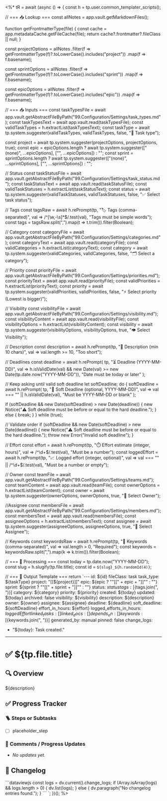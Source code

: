<%*
tR = await (async () => {
  const h = tp.user.common_templater_scripts();

  // === 📥 Lookup ===
  const allNotes = app.vault.getMarkdownFiles();

  function getFrontmatterType(file) {
    const cache = app.metadataCache.getFileCache(file);
    return cache?.frontmatter?.fileClass || null;
  }

  const projectOptions = allNotes
    .filter(f => getFrontmatterType(f)?.toLowerCase().includes("project"))
    .map(f => f.basename);

  const sprintOptions = allNotes
    .filter(f => getFrontmatterType(f)?.toLowerCase().includes("sprint"))
    .map(f => f.basename);

  const epicOptions = allNotes
    .filter(f => getFrontmatterType(f)?.toLowerCase().includes("epic"))
    .map(f => f.basename);

  // === 📥 Inputs ===
const taskTypesFile = await app.vault.getAbstractFileByPath("99.Configuration/Settings/task_types.md");
const taskTypesText = await app.vault.read(taskTypesFile);
const validTaskTypes = h.extractList(taskTypesText);
const taskType = await tp.system.suggester(validTaskTypes, validTaskTypes, false, "🔧 Task type");

  const project = await tp.system.suggester(projectOptions, projectOptions, true);
  const epic = epicOptions.length ? await tp.system.suggester(["(none)", ...epicOptions], ["", ...epicOptions]) : "";
  const sprint = sprintOptions.length ? await tp.system.suggester(["(none)", ...sprintOptions], ["", ...sprintOptions]) : "";

  // Status
  const taskStatusFile = await app.vault.getAbstractFileByPath("99.Configuration/Settings/task_status.md");
  const taskStatusText = await app.vault.read(taskStatusFile);
  const validTaskStatuses = h.extractList(taskStatusText);
  const status = await tp.system.suggester(validTaskStatuses, validTaskStatuses, false, "✅ Select task status");

  // Tags
  const tagsRaw = await h.rePrompt(tp, "🏷️ Tags (comma-separated)", val => /^[\w,\-\s]*$/.test(val), "Tags must be simple words");
  const tags = tagsRaw.split(",").map(t => t.trim()).filter(Boolean);

  // Category
  const categoryFile = await app.vault.getAbstractFileByPath("99.Configuration/Settings/categories.md");
  const categoryText = await app.vault.read(categoryFile);
  const validCategories = h.extractList(categoryText);
  const category = await tp.system.suggester(validCategories, validCategories, false, "🗂️ Select a category");

  // Priority
  const priorityFile = await app.vault.getAbstractFileByPath("99.Configuration/Settings/priorities.md");
  const priorityText = await app.vault.read(priorityFile);
  const validPriorities = h.extractList(priorityText);
  const priority = await tp.system.suggester(validPriorities, validPriorities, false, "⚡ Select priority (Lowest is bigger)");

  // Visibility
  const visibilityFile = await app.vault.getAbstractFileByPath("99.Configuration/Settings/visibility.md");
  const visibilityContent = await app.vault.read(visibilityFile);
  const visibilityOptions = h.extractList(visibilityContent);
  const visibility = await tp.system.suggester(visibilityOptions, visibilityOptions, true, "👁️ Select Visibility");

  // Description
  const description = await h.rePrompt(tp, "📝 Description (min 10 chars)", val => val.length >= 10, "Too short");

// Deadlines
const deadline = await h.rePrompt(
  tp,
  "⏳ Deadline (YYYY-MM-DD)",
  val => h.isValidDate(val) && new Date(val) >= new Date(tp.date.now("YYYY-MM-DD")),
  "Date must be today or later"
);


// Keep asking until valid soft deadline
let softDeadline;
do {
  softDeadline = await h.rePrompt(
    tp,
    "🧘 Soft Deadline (optional, YYYY-MM-DD)",
    val => val === "" || h.isValidDate(val),
    "Must be YYYY-MM-DD or blank"
  );

  if (softDeadline && new Date(softDeadline) > new Date(deadline)) {
    new Notice("⚠️ Soft deadline must be before or equal to the hard deadline.");
  } else {
    break;
  }
} while (true);

// Validate order
if (softDeadline && new Date(softDeadline) > new Date(deadline)) {
  new Notice("⚠️ Soft deadline must be before or equal to the hard deadline.");
  throw new Error("Invalid soft deadline");
}

  // Effort
const effort = await h.rePrompt(tp, "⏱️ Effort estimate (integer, hours)", val => /^\d+$/.test(val), "Must be a number");
const loggedEffort = await h.rePrompt(tp, "📈 Logged effort (integer, optional)", val => val === "" || /^\d+$/.test(val), "Must be a number or empty");


  // Owner
  const teamFile = await app.vault.getAbstractFileByPath("99.Configuration/Settings/teams.md");
  const teamContent = await app.vault.read(teamFile);
  const ownerOptions = h.extractList(teamContent);
  const owner = await tp.system.suggester(ownerOptions, ownerOptions, true, "👤 Select Owner");

//Assignee
const membersFile = await app.vault.getAbstractFileByPath("99.Configuration/Settings/members.md");
const membersText = await app.vault.read(membersFile);
const assigneeOptions = h.extractList(membersText);
const assignee = await tp.system.suggester(assigneeOptions, assigneeOptions, true, "👤 Select Assignee");


  // Keywords
  const keywordsRaw = await h.rePrompt(tp, "🔑 Keywords (comma-separated)", val => val.length > 0, "Required");
  const keywords = keywordsRaw.split(",").map(k => k.trim()).filter(Boolean);

  // === 🧪 Processing ===
  const today = tp.date.now("YYYY-MM-DD");
  const slug = h.slugify(tp.file.title);
  const id = `${slug}_${h.randomId(4)}`;

  // === 📄 Output Template ===
  return `---
id: ${id}
fileClass: task
task_type: ${taskType}
project: "[[${project}]]"
epic: ${epic ? "\"[[" +  epic + "]]\"" : ""}
sprint: ${sprint ? "\"[[" +  sprint + "]]\"" : ""}
status: ${status}
tags: [${tags.join(", ")}]
category: ${category}
priority: ${priority}
created: ${today}
updated: ${today}
archived: false
visibility: ${visibility}
description: ${description}
owner: ${owner}
assignee: ${assignee}
deadline: ${deadline}
soft_deadline: ${softDeadline}
effort_in_hours: ${effort}
logged_efforts_in_hours: ${loggedEffort}
linked_tasks: []
linked_docs: []
depends_on: []
keywords: [${keywords.join(", ")}]
generated_by: manual
pinned: false
change_logs:
  - "${today}: Task created."
---

# ✅ ${tp.file.title}

## 🔍 Overview

${description}

## ✅ Progress Tracker

### 🪜 **Steps or Subtasks**

- [ ] placeholder_step

### 💬 **Comments / Progress Updates**

- _No updates yet._

## 🧾 Changelog
\`\`\`dataviewjs
const logs = dv.current().change_logs;
if (Array.isArray(logs) && logs.length > 0) {
  dv.list(logs);
} else {
  dv.paragraph("No changelog entries found.");
}
\`\`\`
`;
})();
%>